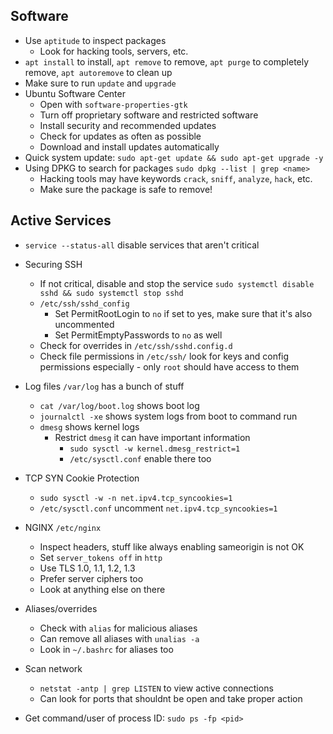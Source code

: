 ## Software
- Use `aptitude` to inspect packages
    - Look for hacking tools, servers, etc.
- `apt install` to install, `apt remove` to remove, `apt purge` to completely remove, `apt autoremove` to clean up
- Make sure to run `update` and `upgrade`
- Ubuntu Software Center
    - Open with `software-properties-gtk`
    - Turn off proprietary software and restricted software
    - Install security and recommended updates
    - Check for updates as often as possible
    - Download and install updates automatically
- Quick system update: `sudo apt-get update && sudo apt-get upgrade -y`
- Using DPKG to search for packages `sudo dpkg --list | grep <name>`
    - Hacking tools may have keywords `crack`, `sniff`, `analyze`, `hack`, etc.
    - Make sure the package is safe to remove!
  
## Active Services
- `service --status-all` disable services that aren't critical

- Securing SSH
    - If not critical, disable and stop the service `sudo systemctl disable sshd && sudo systemctl stop sshd`
    - `/etc/ssh/sshd_config`
         - Set PermitRootLogin to `no` if set to yes, make sure that it's also uncommented
         - Set PermitEmptyPasswords to `no` as well
    - Check for overrides in `/etc/ssh/sshd.config.d`
    - Check file permissions in `/etc/ssh/` look for keys and config permissions especially - only `root` should have access to them

- Log files `/var/log` has a bunch of stuff
    - `cat /var/log/boot.log` shows boot log
    - `journalctl -xe` shows system logs from boot to command run
    - `dmesg` shows kernel logs
         - Restrict `dmesg` it can have important information
              - `sudo sysctl -w kernel.dmesg_restrict=1`
              - `/etc/sysctl.conf` enable there too

- TCP SYN Cookie Protection
    - `sudo sysctl -w -n net.ipv4.tcp_syncookies=1`
    - `/etc/sysctl.conf` uncomment `net.ipv4.tcp_syncookies=1`
 
- NGINX `/etc/nginx`
    - Inspect headers, stuff like always enabling sameorigin is not OK
    - Set `server_tokens off` in `http`
    - Use TLS 1.0, 1.1, 1.2, 1.3
    - Prefer server ciphers too
    - Look at anything else on there

- Aliases/overrides
    - Check with `alias` for malicious aliases
     - Can remove all aliases with `unalias -a`
     - Look in `~/.bashrc` for aliases too

 - Scan network
    - `netstat -antp | grep LISTEN` to view active connections
    - Can look for ports that shouldnt be open and take proper action
  
- Get command/user of process ID: `sudo ps -fp <pid>`
